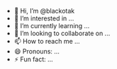 - 👋 Hi, I’m @blackotak
- 👀 I’m interested in ...
- 🌱 I’m currently learning ...
- 💞️ I’m looking to collaborate on ...
- 📫 How to reach me ...
- 😄 Pronouns: ...
- ⚡ Fun fact: ...

<!---
blackotak/blackotak is a ✨ special ✨ repository because its `README.md` (this file) appears on your GitHub profile.
You can click the Preview link to take a look at your changes.
--->
